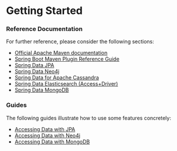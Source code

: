 # Getting Started

### Reference Documentation
For further reference, please consider the following sections:

* [Official Apache Maven documentation](https://maven.apache.org/guides/index.html)
* [Spring Boot Maven Plugin Reference Guide](https://docs.spring.io/spring-boot/docs/2.2.1.RELEASE/maven-plugin/)
* [Spring Data JPA](https://docs.spring.io/spring-boot/docs/2.2.1.RELEASE/reference/htmlsingle/#boot-features-jpa-and-spring-data)
* [Spring Data Neo4j](https://docs.spring.io/spring-boot/docs/2.2.1.RELEASE/reference/htmlsingle/#boot-features-neo4j)
* [Spring Data for Apache Cassandra](https://docs.spring.io/spring-boot/docs/2.2.1.RELEASE/reference/htmlsingle/#boot-features-cassandra)
* [Spring Data Elasticsearch (Access+Driver)](https://docs.spring.io/spring-boot/docs/2.2.1.RELEASE/reference/htmlsingle/#boot-features-elasticsearch)
* [Spring Data MongoDB](https://docs.spring.io/spring-boot/docs/2.2.1.RELEASE/reference/htmlsingle/#boot-features-mongodb)

### Guides
The following guides illustrate how to use some features concretely:

* [Accessing Data with JPA](https://spring.io/guides/gs/accessing-data-jpa/)
* [Accessing Data with Neo4j](https://spring.io/guides/gs/accessing-data-neo4j/)
* [Accessing Data with MongoDB](https://spring.io/guides/gs/accessing-data-mongodb/)

